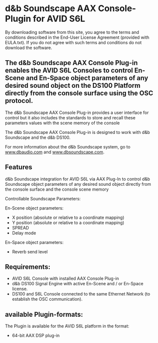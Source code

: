 # d&b Soundscape AAX Console-Plugin for AVID S6L

By downloading software from this site, you agree to the terms and conditions described in the End-User License Agreement (provided with EULA.txt). If you do not agree with such terms and conditions do not download the software.

## The d&b Soundscape AAX Console Plug-in enables the AVID S6L Consoles to control En-Scene and En-Space object parameters of any desired sound object on the DS100 Platform directly from the console surface using the OSC protocol.

The d&b Soundscape AAX Console Plug-in provides a user interface for control but it also includes the standards to store and recall these parameters values with the scene memory of the console

The d&b Soundscape AAX Console Plug-in is designed to work with d&b Soundscape and the d&b DS100.

For more information about the d&b Soundscape system, go to www.dbaudio.com and www.dbsoundscape.com. 

## Features 

d&b Soundscape integration for AVID S6L via AAX Plug-In 
to control d&b Soundscape object parameters of any desired sound object 
directly from the console surface and the console scene memory

Controllable Soundscape Parameters: 

En-Scene object parameters: 
-	X position (absolute or relative to a coordinate mapping) 
-	Y position (absolute or relative to a coordinate mapping) 
-	SPREAD
-	Delay mode 

En-Space object parameters: 
-	Reverb send level 


## Requirements: 

-	AVID S6L Console with installed AAX Console Plug-in
-	d&b DS100 Signal Engine with active En-Scene and / or En-Space license. 
-	DS100 and S6L Console connected to the same Ethernet Network (to establish the OSC communication). 


## available Plugin-formats: 

The Plugin is available for the AVID S6L platform in the format: 
-	64-bit AAX DSP plug-in
